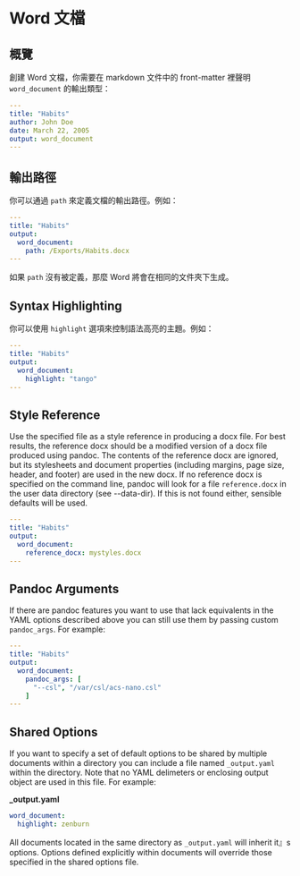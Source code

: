# Word 文檔
## 概覽
創建 Word 文檔，你需要在 markdown 文件中的 front-matter 裡聲明 `word_document` 的輸出類型：   
```yaml
---
title: "Habits"
author: John Doe
date: March 22, 2005
output: word_document
---
```  

## 輸出路徑
你可以通過 `path` 來定義文檔的輸出路徑。例如：    

```yaml
---
title: "Habits"
output:
  word_document:
    path: /Exports/Habits.docx
---
```   
如果 `path` 沒有被定義，那麼 Word 將會在相同的文件夾下生成。

## Syntax Highlighting  
你可以使用 `highlight` 選項來控制語法高亮的主題。例如：
```yaml
---
title: "Habits"
output:
  word_document:
    highlight: "tango"
---
```

## Style Reference
Use the specified file as a style reference in producing a docx file. For best results, the reference docx should be a modified version of a docx file produced using pandoc. The contents of the reference docx are ignored, but its stylesheets and document properties (including margins, page size, header, and footer) are used in the new docx. If no reference docx is specified on the command line, pandoc will look for a file `reference.docx` in the user data directory (see --data-dir). If this is not found either, sensible defaults will be used.  
```yaml
---
title: "Habits"
output:
  word_document:
    reference_docx: mystyles.docx
---
```

## Pandoc Arguments   
If there are pandoc features you want to use that lack equivalents in the YAML options described above you can still use them by passing custom `pandoc_args`. For example:  
```yaml
---
title: "Habits"
output:
  word_document:
    pandoc_args: [
      "--csl", "/var/csl/acs-nano.csl"
    ]
---
```

## Shared Options
If you want to specify a set of default options to be shared by multiple documents within a directory you can include a file named `_output.yaml` within the directory. Note that no YAML delimeters or enclosing output object are used in this file. For example:    

**_output.yaml**
```yaml
word_document:
  highlight: zenburn
```
All documents located in the same directory as `_output.yaml` will inherit it』s options. Options defined explicitly within documents will override those specified in the shared options file.
